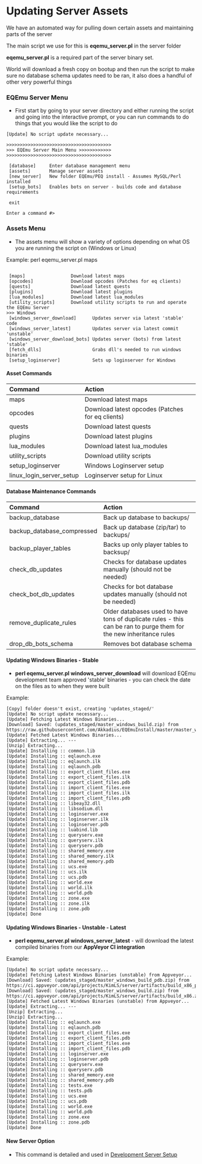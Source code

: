 # Updating Server Assets

We have an automated way for pulling down certain assets and maintaining parts of the server

The main script we use for this is **eqemu\_server.pl** in the server folder

**eqemu\_server.pl** is a required part of the server binary set.

World will download a fresh copy on bootup and then run the script to make sure no database schema updates need to be ran, it also does a handful of other very powerful things

### EQEmu Server Menu

* First start by going to your server directory and either running the script and going into the interactive prompt, or you can run commands to do things that you would like the script to do

```text
[Update] No script update necessary...

>>>>>>>>>>>>>>>>>>>>>>>>>>>>>>>>>>>>>>>
>>> EQEmu Server Main Menu >>>>>>>>>>>>
>>>>>>>>>>>>>>>>>>>>>>>>>>>>>>>>>>>>>>>

 [database]     Enter database management menu
 [assets]       Manage server assets
 [new_server]   New folder EQEmu/PEQ install - Assumes MySQL/Perl installed
 [setup_bots]   Enables bots on server - builds code and database requirements

 exit

Enter a command #>
```

### Assets Menu

* The assets menu will show a variety of options depending on what OS you are running the script on \(Windows or Linux\)

Example: perl eqemu\_server.pl maps

```text

 [maps]                 Download latest maps
 [opcodes]              Download opcodes (Patches for eq clients)
 [quests]               Download latest quests
 [plugins]              Download latest plugins
 [lua_modules]          Download latest lua_modules
 [utility_scripts]      Download utility scripts to run and operate the EQEmu Server
>>> Windows
 [windows_server_download]      Updates server via latest 'stable' code
 [windows_server_latest]        Updates server via latest commit 'unstable'
 [windows_server_download_bots] Updates server (bots) from latest 'stable'
 [fetch_dlls]                   Grabs dll's needed to run windows binaries
 [setup_loginserver]            Sets up loginserver for Windows
```

#### Asset Commands

| Command | Action |
| :--- | :--- |
| maps | Download latest maps |
| opcodes | Download latest opcodes \(Patches for eq clients\) |
| quests | Download latest quests |
| plugins | Download latest plugins |
| lua\_modules | Download latest lua\_modules |
| utility\_scripts | Download utility scripts |
| setup\_loginserver | Windows Loginserver setup |
| linux\_login\_server\_setup | Loginserver setup for Linux |

#### Database Maintenance Commands

| Command | Action |
| :--- | :--- |
| backup\_database | Back up database to backups/ |
| backup\_database\_compressed | Back up database \(zip/tar\) to backups/ |
| backup\_player\_tables | Backs up only player tables to backsup/ |
| check\_db\_updates | Checks for database updates manually \(should not be needed\) |
| check\_bot\_db\_updates | Checks for bot database updates manually \(should not be needed\) |
| remove\_duplicate\_rules | Older databases used to have tons of duplicate rules - this can be ran to purge them for the new inheritance rules |
| drop\_db\_bots\_schema | Removes bot database schema |

#### Updating Windows Binaries - Stable

* **perl eqemu\_server.pl windows\_server\_download** will download EQEmu development team approved 'stable' binaries - you can check the date on the files as to when they were built

Example:

```text
[Copy] folder doesn't exist, creating 'updates_staged/'
[Update] No script update necessary...
[Update] Fetching Latest Windows Binaries...
[Download] Saved: (updates_staged/master_windows_build.zip) from https://raw.githubusercontent.com/Akkadius/EQEmuInstall/master/master_windows_build.zip
[Update] Fetched Latest Windows Binaries...
[Update] Extracting... ---
[Unzip] Extracting...
[Update] Installing :: common.lib
[Update] Installing :: eqlaunch.exe
[Update] Installing :: eqlaunch.ilk
[Update] Installing :: eqlaunch.pdb
[Update] Installing :: export_client_files.exe
[Update] Installing :: export_client_files.ilk
[Update] Installing :: export_client_files.pdb
[Update] Installing :: import_client_files.exe
[Update] Installing :: import_client_files.ilk
[Update] Installing :: import_client_files.pdb
[Update] Installing :: libeay32.dll
[Update] Installing :: libsodium.dll
[Update] Installing :: loginserver.exe
[Update] Installing :: loginserver.ilk
[Update] Installing :: loginserver.pdb
[Update] Installing :: luabind.lib
[Update] Installing :: queryserv.exe
[Update] Installing :: queryserv.ilk
[Update] Installing :: queryserv.pdb
[Update] Installing :: shared_memory.exe
[Update] Installing :: shared_memory.ilk
[Update] Installing :: shared_memory.pdb
[Update] Installing :: ucs.exe
[Update] Installing :: ucs.ilk
[Update] Installing :: ucs.pdb
[Update] Installing :: world.exe
[Update] Installing :: world.ilk
[Update] Installing :: world.pdb
[Update] Installing :: zone.exe
[Update] Installing :: zone.ilk
[Update] Installing :: zone.pdb
[Update] Done
```

#### Updating Windows Binaries - Unstable - Latest

* **perl eqemu\_server.pl windows\_server\_latest** - will download the latest compiled binaries from our **AppVeyor CI integration**

Example:

```text
[Update] No script update necessary...
[Update] Fetching Latest Windows Binaries (unstable) from Appveyor...
[Download] Saved: (updates_staged/master_windows_build_pdb.zip) from https://ci.appveyor.com/api/projects/KimLS/server/artifacts/build_x86_pdb.zip
[Download] Saved: (updates_staged/master_windows_build.zip) from https://ci.appveyor.com/api/projects/KimLS/server/artifacts/build_x86.zip
[Update] Fetched Latest Windows Binaries (unstable) from Appveyor...
[Update] Extracting... ---
[Unzip] Extracting...
[Unzip] Extracting...
[Update] Installing :: eqlaunch.exe
[Update] Installing :: eqlaunch.pdb
[Update] Installing :: export_client_files.exe
[Update] Installing :: export_client_files.pdb
[Update] Installing :: import_client_files.exe
[Update] Installing :: import_client_files.pdb
[Update] Installing :: loginserver.exe
[Update] Installing :: loginserver.pdb
[Update] Installing :: queryserv.exe
[Update] Installing :: queryserv.pdb
[Update] Installing :: shared_memory.exe
[Update] Installing :: shared_memory.pdb
[Update] Installing :: tests.exe
[Update] Installing :: tests.pdb
[Update] Installing :: ucs.exe
[Update] Installing :: ucs.pdb
[Update] Installing :: world.exe
[Update] Installing :: world.pdb
[Update] Installing :: zone.exe
[Update] Installing :: zone.pdb
[Update] Done
```

#### New Server Option

* This command is detailed and used in [Development Server Setup](../installation/development-server-setup.md)

